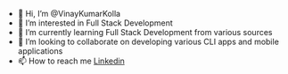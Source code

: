 - 👋 Hi, I’m @VinayKumarKolla
- 👀 I’m interested in Full Stack Development
- 🌱 I’m currently learning Full Stack Development from various sources
- 💞️ I’m looking to collaborate on developing various CLI apps and mobile applications
- 📫 How to reach me [Linkedin](https://www.linkedin.com/in/vinay-kolla-48473321a/)

<!---
VinayKumarKolla/VinayKumarKolla is a ✨ special ✨ repository because its `README.md` (this file) appears on your GitHub profile.
You can click the Preview link to take a look at your changes.
--->
